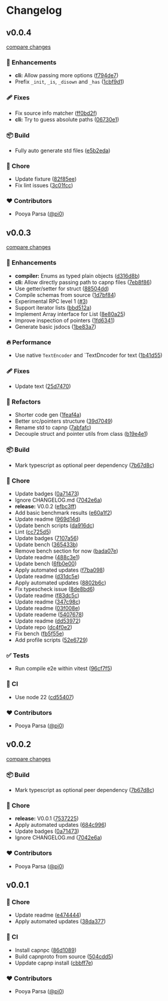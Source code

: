 # Changelog

## v0.0.4

[compare changes](https://github.com/pi0/capnp-es/compare/v0.0.3...v0.0.4)

### 🚀 Enhancements

- **cli:** Allow passing more options ([f794de7](https://github.com/pi0/capnp-es/commit/f794de7))
- Prefix `_init`, `_is`, `_disown` and `_has` ([1cbf9d1](https://github.com/pi0/capnp-es/commit/1cbf9d1))

### 🩹 Fixes

- Fix source info matcher ([ff0bd2f](https://github.com/pi0/capnp-es/commit/ff0bd2f))
- **cli:** Try to guess absolute paths ([06730e1](https://github.com/pi0/capnp-es/commit/06730e1))

### 📦 Build

- Fully auto generate std files ([e5b2eda](https://github.com/pi0/capnp-es/commit/e5b2eda))

### 🏡 Chore

- Update fixture ([82f85ee](https://github.com/pi0/capnp-es/commit/82f85ee))
- Fix lint issues ([3c01fcc](https://github.com/pi0/capnp-es/commit/3c01fcc))

### ❤️ Contributors

- Pooya Parsa ([@pi0](http://github.com/pi0))

## v0.0.3

[compare changes](https://github.com/pi0/capnp-es/compare/v0.0.2...v0.0.3)

### 🚀 Enhancements

- **compiler:** Enums as typed plain objects ([d316d8b](https://github.com/pi0/capnp-es/commit/d316d8b))
- **cli:** Allow directly passing path to capnp files ([7eb8f86](https://github.com/pi0/capnp-es/commit/7eb8f86))
- Use getter/setter for struct ([88504dd](https://github.com/pi0/capnp-es/commit/88504dd))
- Compile schemas from source ([1d7bf84](https://github.com/pi0/capnp-es/commit/1d7bf84))
- Experimental RPC level 1 ([#3](https://github.com/pi0/capnp-es/pull/3))
- Support iterator lists ([bbd512a](https://github.com/pi0/capnp-es/commit/bbd512a))
- Implement Array interface for List ([8e80a25](https://github.com/pi0/capnp-es/commit/8e80a25))
- Improve inspection of pointers ([1fd6341](https://github.com/pi0/capnp-es/commit/1fd6341))
- Generate basic jsdocs ([1be83a7](https://github.com/pi0/capnp-es/commit/1be83a7))

### 🔥 Performance

- Use native `TextEncoder` and `TextDncoder for text ([1b41d55](https://github.com/pi0/capnp-es/commit/1b41d55))

### 🩹 Fixes

- Update text ([25d7470](https://github.com/pi0/capnp-es/commit/25d7470))

### 💅 Refactors

- Shorter code gen ([1feaf4a](https://github.com/pi0/capnp-es/commit/1feaf4a))
- Better src/pointers structure ([39d7049](https://github.com/pi0/capnp-es/commit/39d7049))
- Rename std to capnp ([7abfafc](https://github.com/pi0/capnp-es/commit/7abfafc))
- Decouple struct and pointer utils from class ([b19e4e1](https://github.com/pi0/capnp-es/commit/b19e4e1))

### 📦 Build

- Mark typescript as optional peer dependency ([7b67d8c](https://github.com/pi0/capnp-es/commit/7b67d8c))

### 🏡 Chore

- Update badges ([0a71473](https://github.com/pi0/capnp-es/commit/0a71473))
- Ignore CHANGELOG.md ([7042e6a](https://github.com/pi0/capnp-es/commit/7042e6a))
- **release:** V0.0.2 ([efbc3ff](https://github.com/pi0/capnp-es/commit/efbc3ff))
- Add basic benchmark results ([e60a1f2](https://github.com/pi0/capnp-es/commit/e60a1f2))
- Update readme ([969d14d](https://github.com/pi0/capnp-es/commit/969d14d))
- Update bench scripts ([da916dc](https://github.com/pi0/capnp-es/commit/da916dc))
- Lint ([cc725d5](https://github.com/pi0/capnp-es/commit/cc725d5))
- Update badges ([7107a56](https://github.com/pi0/capnp-es/commit/7107a56))
- Update bench ([365433b](https://github.com/pi0/capnp-es/commit/365433b))
- Remove bench section for now ([bada07e](https://github.com/pi0/capnp-es/commit/bada07e))
- Update readme ([488c3e1](https://github.com/pi0/capnp-es/commit/488c3e1))
- Update bench ([6fb0e00](https://github.com/pi0/capnp-es/commit/6fb0e00))
- Apply automated updates ([f7ba098](https://github.com/pi0/capnp-es/commit/f7ba098))
- Update readme ([d31dc5e](https://github.com/pi0/capnp-es/commit/d31dc5e))
- Apply automated updates ([8802b6c](https://github.com/pi0/capnp-es/commit/8802b6c))
- Fix typescheck issue ([8de8bd6](https://github.com/pi0/capnp-es/commit/8de8bd6))
- Update readme ([f83dc5c](https://github.com/pi0/capnp-es/commit/f83dc5c))
- Update readme ([347c98c](https://github.com/pi0/capnp-es/commit/347c98c))
- Update readme ([03f008e](https://github.com/pi0/capnp-es/commit/03f008e))
- Update reademe ([5407678](https://github.com/pi0/capnp-es/commit/5407678))
- Update readme ([dd53972](https://github.com/pi0/capnp-es/commit/dd53972))
- Update repo ([dc4f0e2](https://github.com/pi0/capnp-es/commit/dc4f0e2))
- Fix bench ([fb5f55e](https://github.com/pi0/capnp-es/commit/fb5f55e))
- Add profile scripts ([52e6729](https://github.com/pi0/capnp-es/commit/52e6729))

### ✅ Tests

- Run compile e2e within vitest ([96cf7f5](https://github.com/pi0/capnp-es/commit/96cf7f5))

### 🤖 CI

- Use node 22 ([cd55407](https://github.com/pi0/capnp-es/commit/cd55407))

### ❤️ Contributors

- Pooya Parsa ([@pi0](http://github.com/pi0))

## v0.0.2

[compare changes](https://github.com/pi0/capnp-es/compare/v0.0.1...v0.0.2)

### 📦 Build

- Mark typescript as optional peer dependency ([7b67d8c](https://github.com/pi0/capnp-es/commit/7b67d8c))

### 🏡 Chore

- **release:** V0.0.1 ([7537225](https://github.com/pi0/capnp-es/commit/7537225))
- Apply automated updates ([684c996](https://github.com/pi0/capnp-es/commit/684c996))
- Update badges ([0a71473](https://github.com/pi0/capnp-es/commit/0a71473))
- Ignore CHANGELOG.md ([7042e6a](https://github.com/pi0/capnp-es/commit/7042e6a))

### ❤️ Contributors

- Pooya Parsa ([@pi0](http://github.com/pi0))

## v0.0.1

### 🏡 Chore

- Update readme ([e474444](https://github.com/pi0/capnp-es/commit/e474444))
- Apply automated updates ([38da377](https://github.com/pi0/capnp-es/commit/38da377))

### 🤖 CI

- Install capnpc ([86d1089](https://github.com/pi0/capnp-es/commit/86d1089))
- Build capnproto from source ([504cdd5](https://github.com/pi0/capnp-es/commit/504cdd5))
- Uppdate capnp install ([cbbff7e](https://github.com/pi0/capnp-es/commit/cbbff7e))

### ❤️ Contributors

- Pooya Parsa ([@pi0](http://github.com/pi0))
